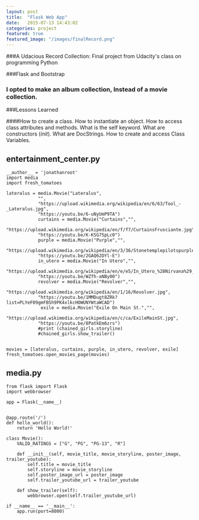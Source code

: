 ```yaml
---
layout: post
title:  "Flask Web App"
date:   2015-07-13 14:43:02
categories: project
featured: true
featured_image: "/images/finalRecord.png"
---
```


###A Udacious Record Collection: Final project from Udacity's class on programming Python

###Flask and Bootstrap

###  I opted to make an album collection, Instead of a movie collection.

###Lessons Learned

####How to create a class. How to instantiate an object. How to access class attributes and methods. What is the self keyword. What are constructors (_init_). What are DocStrings. How to create and access Class Variables.

## entertainment_center.py

    __author__ = 'jonathanroot'
    import media
    import fresh_tomatoes

    lateralus = media.Movie("Lateralus",
                "",
                "https://upload.wikimedia.org/wikipedia/en/6/63/Tool_-_Lateralus.jpg",
                "https://youtu.be/6-uNyUmP9TA")
                curtains = media.Movie("Curtains","",
                "https://upload.wikimedia.org/wikipedia/en/f/f7/CurtainsFrusciante.jpg",
                "https://youtu.be/K-KSG75pLc0")
                purple = media.Movie("Purple","",
                "https://upload.wikimedia.org/wikipedia/en/3/36/Stonetemplepilotspurple.jpeg",
                "https://youtu.be/2GAQ62DYl-E")
                in_utero = media.Movie("In Utero","",
                "https://upload.wikimedia.org/wikipedia/en/e/e5/In_Utero_%28Nirvana%29_album_cover.jpg",
                "https://youtu.be/WZfh-aNBy00")
                revolver = media.Movie("Revolver","",
                "https://upload.wikimedia.org/wikipedia/en/1/16/Revolver.jpg",
                "https://youtu.be/1MMDugt8ZRk?list=PLYeF09gmFBSh9PK4xlkcHOWUNYWtaWCAD")
                 exile = media.Movie("Exile On Main St.","",
                "https://upload.wikimedia.org/wikipedia/en/c/ca/ExileMainSt.jpg",
                "https://youtu.be/8PatkEm6zrs")
                #print (chained_girls.storyline)
                #chained_girls.show_trailer()


    movies = [lateralus, curtains, purple, in_utero, revolver, exile]
    fresh_tomatoes.open_movies_page(movies)

## media.py

    from flask import Flask
    import webbrowser

    app = Flask(__name__)


    @app.route('/')
    def hello_world():
        return 'Hello World!'

    class Movie():
        VALID_RATINGS = ["G", "PG", "PG-13", "R"]

        def __init__(self, movie_title, movie_storyline, poster_image, trailer_youtube):
            self.title = movie_title
            self.storyline = movie_storyline
            self.poster_image_url = poster_image
            self.trailer_youtube_url = trailer_youtube

        def show_trailer(self):
            webbrowser.open(self.trailer_youtube_url)

    if __name__ == '__main__':
        app.run(port=8000)


